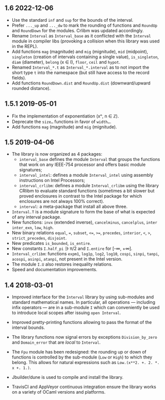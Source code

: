 1.6 2022-12-06
--------------

- Use the standard `inf` and `sup` for the bounds of the interval.
- Prefer `..._up` and `..._dw` to mark the rounding of functions and
  `RoundUp` and `RoundDown` for the modules.  Crlibm was updated
  accordingly.
- Rename `Interval` as `Interval_base` as it conflicted with the
  `Interval` module in compiler libs (provoking a collision when this
  library was used in the REPL).
- Add functions `mag` (magnitude) and `mig` (mignitude), `mid`
  (midpoint), `singleton` (creation of intervals containing a single
  value), `is_singleton`, `diam` (diameter), `belong` (x ∈ I), `floor`,
  `ceil` and `hypot`.
- Renamed `Interval_*.t` as `Interval_*.interval` as to not import the
  short type `t` into the namespace (but still have access to the
  record fields).
- Add functions `RoundDown.dist` and `RoundUp.dist` (downward/upward
  rounded distance).

1.5.1 2019-05-01
----------------

- Fix the implementation of exponentiation (xⁿ, n ∈ ℤ).
- Deprecate the `size…` functions in favor of `width…`.
- Add functions `mag` (magnitude) and `mig` (mignitude).

1.5 2019-04-06
--------------

- The library is now organized as 4 packages:
  - `interval_base` defines the module `Interval` that groups the
    functions that work on any IEEE-754 processor and offers
	basic module signatures;
  - `interval_intel`: defines a module `Interval_intel` using assembly
    instructions on Intel Processors;
  - `interval_crlibm`: defines a module `Interval_crlibm` using the
    library CRlibm to evaluate standard functions (sometimes a bit
    slower but proved enclosures in contrast to the Intel package for
    which enclosures are not always 100% correct).
  - `interval`: a meta-package that install all above three.
- `Interval.T` is a module signature to form the base of what is
  expected of any interval package.
- New functions: `invx` (extended inverse), `cancelminus`,
  `cancelplus`, `inter` `inter_exn`, `low`, `high`.
- New binary relations `equal`, `=`, `subset`, `<=`, `>=`, `precedes`,
  `interior`, `<`, `>`, `strict_precedes`, `disjoint`.
- New predicates `is_bounded`, `is_entire`.
- New constants `I.half_pi` ∋ π/2 and `I.entire` for [-∞, +∞].
- `Interval_crlibm`: functions `expm1`, `log1p`, `log2`, `log10`,
  `cospi`, `sinpi`, `tanpi`, `acospi`, `asinpi`, `atanpi`, not present
  in the Intel version.
- The module `I.U` also restores inequality relations.
- Speed and documentation improvements.

1.4 2018-03-01
--------------

- Improved interface for the `Interval` library by using sub-modules
  and standard mathematical names.  In particular, all operations —
  including infix operators — are in a sub-module `I` which can
  conveniently be used to introduce local scopes after issuing `open
  Interval`.

- Improved pretty-printing functions allowing to pass the format of
  the interval bounds.

- The library functions now signal errors by exceptions
  `Division_by_zero` and `Domain_error` that are *local* to
  `Interval`.

- The `Fpu` module has been redesigned: the rounding up or down of
  functions is controlled by the sub-module (`Low` or `High`) to which
  they belong.  This allows for natural expressions such as
  `Low.(x**2. +. 2. *. x +. 1.)`.

- Jbuilder/dune is used to compile and install the library.

- TravisCI and AppVeyor continuous integration ensure the library
  works on a variety of OCaml versions and platforms.
